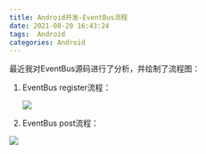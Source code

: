 ```yaml
---
title: Android开发-EventBus流程
date: 2021-08-20 16:43:24
tags:  Android
categories: Android
---
```


最近我对EventBus源码进行了分析，并绘制了流程图：

1. EventBus register流程：

   ![](https://tva1.sinaimg.cn/large/008i3skNly1gtnckrg6w3j60fa0qljse02.jpg)

2. EventBus post流程：

![](https://tva1.sinaimg.cn/large/008i3skNly1gtncktgjh3j60fy12atad02.jpg)
